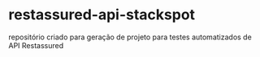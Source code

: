 # restassured-api-stackspot
repositório criado para geração de projeto para testes automatizados de API Restassured
